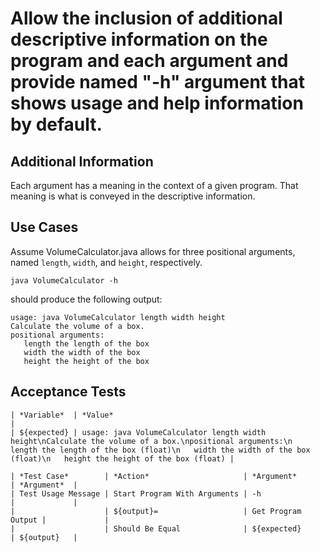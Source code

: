 # Allow the inclusion of additional descriptive information on the program and each argument and provide named "-h" argument that shows usage and help information by default.

## Additional Information

Each argument has a meaning in the context of a given program. That meaning is what is conveyed in the descriptive information.

## Use Cases

Assume VolumeCalculator.java allows for three positional arguments, named `length`, `width`, and `height`, respectively.

    java VolumeCalculator -h

should produce the following output:

    usage: java VolumeCalculator length width height
    Calculate the volume of a box.
    positional arguments:
       length the length of the box
       width the width of the box
       height the height of the box

## Acceptance Tests

    | *Variable*  | *Value*                                                                                                                                                                                                                         |
    | ${expected} | usage: java VolumeCalculator length width height\nCalculate the volume of a box.\npositional arguments:\n   length the length of the box (float)\n   width the width of the box (float)\n   height the height of the box (float) |

    | *Test Case*        | *Action*                     | *Argument*         | *Argument*  |
    | Test Usage Message | Start Program With Arguments | -h                 |             |
    |                    | ${output}=                   | Get Program Output |             |
    |                    | Should Be Equal              | ${expected}        | ${output}   |
